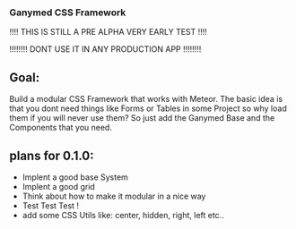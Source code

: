 ### Ganymed CSS Framework
!!!! THIS IS STILL A PRE ALPHA VERY EARLY TEST !!!!

!!!!!!!! DONT USE IT IN ANY PRODUCTION APP !!!!!!!!

## Goal:
Build a modular CSS Framework that works with Meteor.
The basic idea is that you dont need things like Forms or Tables in some Project so why load them if you will never use them?
So just add the Ganymed Base and the Components that you need.

## plans for 0.1.0:
- Implent a good base System
- Implent a good grid
- Think about how to make it modular in a nice way
- Test Test Test !
- add some CSS Utils like: center, hidden, right, left etc..
